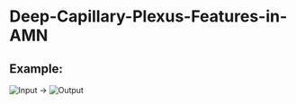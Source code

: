 # Deep-Capillary-Plexus-Features-in-AMN


## Example:
![Input]([https://github.com/[username]/[reponame]/blob/[branch]](https://github.com/DanielGalhoz/Deep-Capillary-Plexus-Features-in-AMN/tree/main/Images)/Input.jpg) -> ![Output]([https://github.com/[username]/[reponame]/blob/[branch]](https://github.com/DanielGalhoz/Deep-Capillary-Plexus-Features-in-AMN/tree/main/Images)/Output.jpg)
